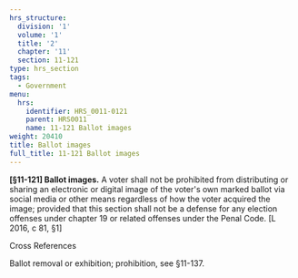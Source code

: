 ```yaml
---
hrs_structure:
  division: '1'
  volume: '1'
  title: '2'
  chapter: '11'
  section: 11-121
type: hrs_section
tags:
  - Government
menu:
  hrs:
    identifier: HRS_0011-0121
    parent: HRS0011
    name: 11-121 Ballot images
weight: 20410
title: Ballot images
full_title: 11-121 Ballot images
---
```

**[§11-121] Ballot images.** A voter shall not be prohibited from distributing or sharing an electronic or digital image of the voter's own marked ballot via social media or other means regardless of how the voter acquired the image; provided that this section shall not be a defense for any election offenses under chapter 19 or related offenses under the Penal Code. [L 2016, c 81, §1]

Cross References

Ballot removal or exhibition; prohibition, see §11-137.